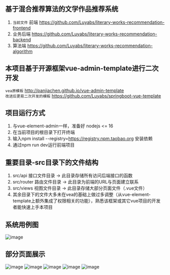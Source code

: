 ## 基于混合推荐算法的文学作品推荐系统
1. `当前文件` 前端 https://github.com/Luyabs/literary-works-recommendation-frontend
2. 业务后端 https://github.com/Luyabs/literary-works-recommendation-backend
3. 算法端 https://github.com/Luyabs/literary-works-recommendation-algorithm

## 本项目基于开源框架vue-admin-template进行二次开发
`vea原模板` http://panjiachen.github.io/vue-admin-template   
`改进后更易二次开发的模板` https://github.com/Luyabs/springboot-vue-template   

## 项目运行方式
1. 与vue-element-admin一样，准备好 nodejs <= 16   
2. 在当前项目的根目录下打开终端
3. 输入npm install --registry=https://registry.npm.taobao.org 安装依赖
4. 通过npm run dev运行前端项目

## 重要目录-src目录下的文件结构
1. src/api 接口文件目录 -> 此目录存储所有访问后端接口的函数
2. src/router 路由文件目录 -> 此目录为前端的URL与页面建立联系
3. src/views 视图文件目录 -> 此目录存储大部分页面文件（.vue文件）
4. 其余目录下的文件大多未在vea的基础上做过多调整（从vue-element-template上额外集成了权限相关的功能），熟悉该框架或其它vue项目的开发者能快速上手本项目

## 系统用例图
![image](https://github.com/Luyabs/literary-works-recommendation-frontend/assets/74538732/7144c98a-ca43-4dfe-be21-c004510b688f)


## 部分页面展示
![image](https://github.com/Luyabs/literary-works-recommendation-frontend/assets/74538732/783f02bf-f632-4b1b-a4a8-61131ec85576)
![image](https://github.com/Luyabs/literary-works-recommendation-frontend/assets/74538732/64591608-d046-49d7-b18f-c1c3c61e1b2f)
![image](https://github.com/Luyabs/literary-works-recommendation-frontend/assets/74538732/a4304a06-9bd0-4370-99b4-2d0d4b2c9589)
![image](https://github.com/Luyabs/literary-works-recommendation-frontend/assets/74538732/833076e7-4397-40fb-899b-8b69504665ad)
![image](https://github.com/Luyabs/literary-works-recommendation-frontend/assets/74538732/60a18f74-a65f-42a5-9017-1ba2057ebfba)


